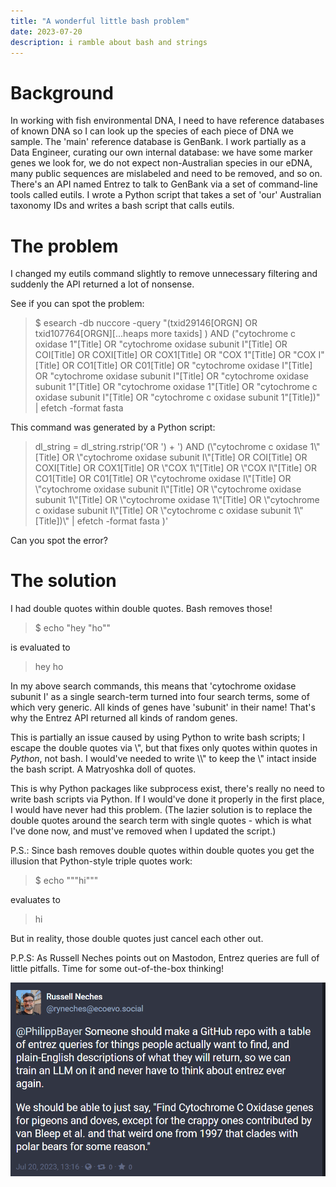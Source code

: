 ```yaml
---
title: "A wonderful little bash problem"
date: 2023-07-20
description: i ramble about bash and strings
---
```


# Background

In working with fish environmental DNA, I need to have reference databases of known DNA so I can look up the species of each piece of DNA we sample. The 'main' reference database is GenBank. I work partially as a Data Engineer, curating our own internal database: we have some marker genes we look for, we do not expect non-Australian species in our eDNA, many public sequences are mislabeled and need to be removed, and so on. There's an API named Entrez to talk to GenBank via a set of command-line tools called eutils. I wrote a Python script that takes a set of 'our' Australian taxonomy IDs and writes a bash script that calls eutils.

# The problem

I changed my eutils command slightly to remove unnecessary filtering and suddenly the API returned a lot of nonsense.

See if you can spot the problem:

> $ esearch -db nuccore -query "(txid29146[ORGN] OR txid107764[ORGN][...heaps more taxids] ) AND ("cytochrome c oxidase 1"[Title] OR "cytochrome oxidase subunit I"[Title] OR COI[Title] OR COXI[Title] OR COX1[Title] OR "COX 1"[Title] OR "COX I"[Title] OR CO1[Title] OR C01[Title] OR "cytochrome oxidase I"[Title] OR "cytochrome oxidase subunit I"[Title] OR "cytochrome oxidase subunit 1"[Title] OR "cytochrome oxidase 1"[Title] OR "cytochrome c oxidase subunit I"[Title] OR "cytochrome c oxidase subunit 1"[Title])" | efetch -format fasta

This command was generated by a Python script:

> dl_string = dl_string.rstrip('OR ') + ') AND (\\"cytochrome c oxidase 1\\"[Title] OR \\"cytochrome oxidase subunit I\\"[Title] OR COI[Title] OR COXI[Title] OR COX1[Title] OR \\"COX 1\\"[Title] OR \\"COX I\\"[Title] OR CO1[Title] OR C01[Title] OR \\"cytochrome oxidase I\\"[Title] OR \\"cytochrome oxidase subunit I\\"[Title] OR \\"cytochrome oxidase subunit 1\\"[Title] OR \\"cytochrome oxidase 1\\"[Title] OR \\"cytochrome c oxidase subunit I\\"[Title] OR \\"cytochrome c oxidase subunit 1\\"[Title])\\" | efetch -format fasta )'

Can you spot the error?

# The solution

I had double quotes within double quotes. Bash removes those!

> $ echo "hey "ho""

is evaluated to

> hey ho

In my above search commands, this means that 'cytochrome oxidase subunit I' as a single search-term turned into four search terms, some of which very generic. All kinds of genes have 'subunit' in their name! That's why the Entrez API returned all kinds of random genes.

This is partially an issue caused by using Python to write bash scripts; I escape the double quotes via \\", but that fixes only quotes within quotes in *Python*, not bash. I would've needed to write \\\\" to keep the \\" intact inside the bash script. A Matryoshka doll of quotes.

This is why Python packages like subprocess exist, there's really no need to write bash scripts via Python. If I would've done it properly in the first place, I would have never had this problem. (The lazier solution is to replace the double quotes around the search term with single quotes - which is what I've done now, and must've removed when I updated the script.)

P.S.: Since bash removes double quotes within double quotes you get the illusion that Python-style triple quotes work:

> $ echo """hi"""

evaluates to

> hi

But in reality, those double quotes just cancel each other out.

P.P.S: As Russell Neches points out on Mastodon, Entrez queries are full of little pitfalls. Time for some out-of-the-box thinking!

![Screenshot from Mastodon](russell.png)
